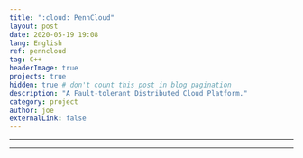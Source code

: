```yaml
---
title: ":cloud: PennCloud"
layout: post
date: 2020-05-19 19:08
lang: English
ref: penncloud
tag: C++
headerImage: true
projects: true
hidden: true # don't count this post in blog pagination
description: "A Fault-tolerant Distributed Cloud Platform."
category: project
author: joe
externalLink: false
---
```


---


---

